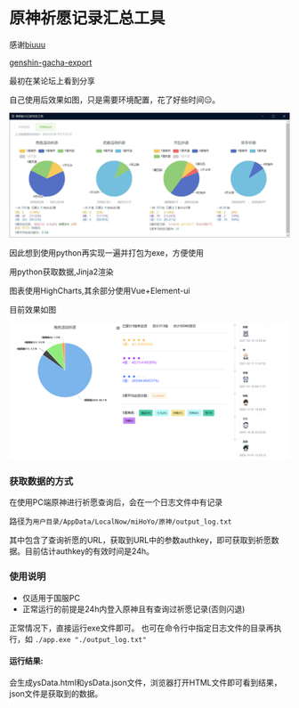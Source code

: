 原神祈愿记录汇总工具
====
感谢[biuuu](https://github.com/biuuu)

[genshin-gacha-export](https://github.com/biuuu/genshin-gacha-export)

最初在某论坛上看到分享

自己使用后效果如图，只是需要环境配置，花了好些时间😑。

![P1](./pic/p1.png)

因此想到使用python再实现一遍并打包为exe，方便使用

用python获取数据,Jinja2渲染

图表使用HighCharts,其余部分使用Vue+Element-ui

目前效果如图

![P1](./pic/p2.png)

### 获取数据的方式

在使用PC端原神进行祈愿查询后，会在一个日志文件中有记录

路径为`用户目录/AppData/LocalNow/miHoYo/原神/output_log.txt`

其中包含了查询祈愿的URL，获取到URL中的参数authkey，即可获取到祈愿数据。目前估计authkey的有效时间是24h。


### 使用说明

- 仅适用于国服PC
- 正常运行的前提是24h内登入原神且有查询过祈愿记录(否则闪退)

正常情况下，直接运行exe文件即可。
也可在命令行中指定日志文件的目录再执行，如
`./app.exe "./output_log.txt"`

#### 运行结果:
会生成ysData.html和ysData.json文件，浏览器打开HTML文件即可看到结果，json文件是获取到的数据。

